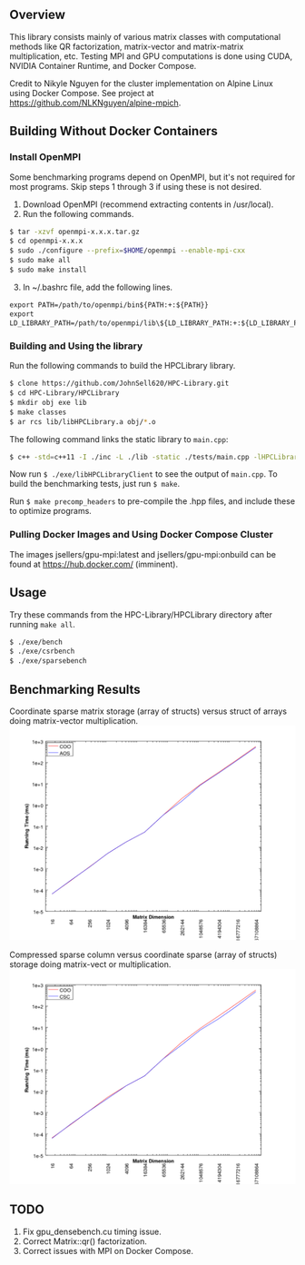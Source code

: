 ## Overview
This library consists mainly of various matrix classes with computational methods like QR factorization, matrix-vector and matrix-matrix multiplication, etc. Testing MPI and GPU computations is done using CUDA, NVIDIA Container Runtime, and Docker Compose.

Credit to Nikyle Nguyen for the cluster implementation on Alpine Linux using Docker Compose. See project at https://github.com/NLKNguyen/alpine-mpich.

## Building Without Docker Containers
### Install OpenMPI
Some benchmarking programs depend on OpenMPI, but it's not required for most programs. Skip steps 1 through 3 if using these is not desired.
1. Download OpenMPI (recommend extracting contents in /usr/local).
2. Run the following commands.
```bash
$ tar -xzvf openmpi-x.x.x.tar.gz
$ cd openmpi-x.x.x
$ sudo ./configure --prefix=$HOME/openmpi --enable-mpi-cxx
$ sudo make all
$ sudo make install
```
3. In ~/.bashrc file, add the following lines.
```
export PATH=/path/to/openmpi/bin${PATH:+:${PATH}}
export LD_LIBRARY_PATH=/path/to/openmpi/lib\${LD_LIBRARY_PATH:+:${LD_LIBRARY_PATH}}
```

### Building and Using the library
Run the following commands to build the HPCLibrary library.
```bash
$ clone https://github.com/JohnSell620/HPC-Library.git
$ cd HPC-Library/HPCLibrary
$ mkdir obj exe lib
$ make classes
$ ar rcs lib/libHPCLibrary.a obj/*.o
```
The following command links the static library to `main.cpp`:
```bash
$ c++ -std=c++11 -I ./inc -L ./lib -static ./tests/main.cpp -lHPCLibrary -o ./exe/libHPCLibraryClient
```
Now run `$ ./exe/libHPCLibraryClient` to see the output of `main.cpp`. To build the benchmarking tests, just run `$ make`.

Run `$ make precomp_headers` to pre-compile the .hpp files, and include these to optimize programs.

### Pulling Docker Images and Using Docker Compose Cluster
The images jsellers/gpu-mpi:latest and jsellers/gpu-mpi:onbuild can be found at https://hub.docker.com/ (imminent).

## Usage
Try these commands from the HPC-Library/HPCLibrary directory after running `make all`.
```bash
$ ./exe/bench
$ ./exe/csrbench
$ ./exe/sparsebench
```

## Benchmarking Results
Coordinate sparse matrix storage (array of structs) versus struct of arrays doing matrix-vector multiplication.
<img src="./HPCLibrary/graphs/AOSvsCOOcomparison.png" alt="AOSvsCOO" width="600px" />

Compressed sparse column versus coordinate sparse (array of structs) storage doing matrix-vect
or multiplication.
<img src="./HPCLibrary/graphs/CSCvsCOOcomparison.png" alt="CSCvsCOO" width="600px" />


## TODO
1. Fix gpu_densebench.cu timing issue.
2. Correct Matrix::qr() factorization.
3. Correct issues with MPI on Docker Compose.
